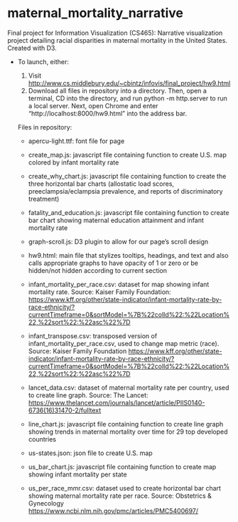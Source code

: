 # maternal_mortality_narrative
Final project for Information Visualization (CS465): Narrative visualization project detailing racial disparities in maternal mortality in the United States. Created with D3.

-  To launch, either:
    1) Visit http://www.cs.middlebury.edu/~cbintz/infovis/final_project/hw9.html
    2) Download all files in repository into a directory. Then, open a terminal, CD into the directory, and run python -m http.server to run a local server. Next, open Chrome and enter “http://localhost:8000/hw9.html” into the address bar. 
    
    Files in repository: 
    -  apercu-light.ttf: font file for page

    -  create_map.js: javascript file containing function to create U.S. map colored by infant mortality rate

    -  create_why_chart.js: javascript file containing function to create the three horizontal bar charts (allostatic load scores, preeclampsia/eclampsia prevalence, and reports of discriminatory treatment)

    -  fatality_and_education.js: javascript file containing function to create bar chart showing maternal education attainment and infant mortality rate

    -  graph-scroll.js: D3 plugin to allow for our page’s scroll design

    -  hw9.html: main file that stylizes tooltips, headings, and text and also calls appropriate graphs to have opacity of 1 or zero or be hidden/not hidden according to current section

    -  infant_mortality_per_race.csv: dataset for map showing infant mortality rate. Source: Kaiser Family Foundation: https://www.kff.org/other/state-indicator/infant-mortality-rate-by-race-ethnicity/?currentTimeframe=0&sortModel=%7B%22colId%22:%22Location%22,%22sort%22:%22asc%22%7D

    -  infant_transpose.csv: transposed version of infant_mortality_per_race.csv, used to change map metric (race). Source: Kaiser Family Foundation https://www.kff.org/other/state-indicator/infant-mortality-rate-by-race-ethnicity/?currentTimeframe=0&sortModel=%7B%22colId%22:%22Location%22,%22sort%22:%22asc%22%7D

    -  lancet_data.csv: dataset of maternal mortality rate per country, used to create line graph. Source: The Lancet: https://www.thelancet.com/journals/lancet/article/PIIS0140-6736(16)31470-2/fulltext

    -  line_chart.js: javascript file containing function to create line graph showing trends in maternal mortality over time for 29 top developed countries

    -  us-states.json: json file to create U.S. map

    -  us_bar_chart.js: javascript file containing function to create map showing infant mortality per state

    -  us_per_race_mmr.csv: dataset used to create horizontal bar chart showing maternal mortality rate per race. Source: Obstetrics & Gynecology https://www.ncbi.nlm.nih.gov/pmc/articles/PMC5400697/

